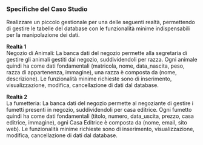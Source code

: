 ### Specifiche del Caso Studio

Realizzare un piccolo gestionale per una delle seguenti realtà, permettendo di gestire le tabelle del database con le funzionalità minime indispensabili per la manipolazione dei dati.

**Realtà 1**   
Negozio di Animali: La banca dati del negozio permette alla segretaria di gestire gli animali gestiti dal negozio, suddividendoli per razza. Ogni animale quindi ha come dati fondamentali (matricola, nome, data_nascita, peso, razza di appartenenza, immagine), una razza è composta da (nome, descrizione). Le funzionalità minime richieste sono di inserimento, visualizzazione, modifica, cancellazione di dati dal database.

**Realtà 2**   
La fumetteria: La banca dati del negozio permette al negoziante di gestire i fumetti presenti in negozio, suddividendoli per casa editrice. Ogni fumetto quindi ha come dati fondamentali (titolo, numero, data_uscita, prezzo, casa editrice, immagine), ogni Casa Editrice è composta da (nome, email, sito web). Le funzionalità minime richieste sono di inserimento, visualizzazione, modifica, cancellazione di dati dal database.